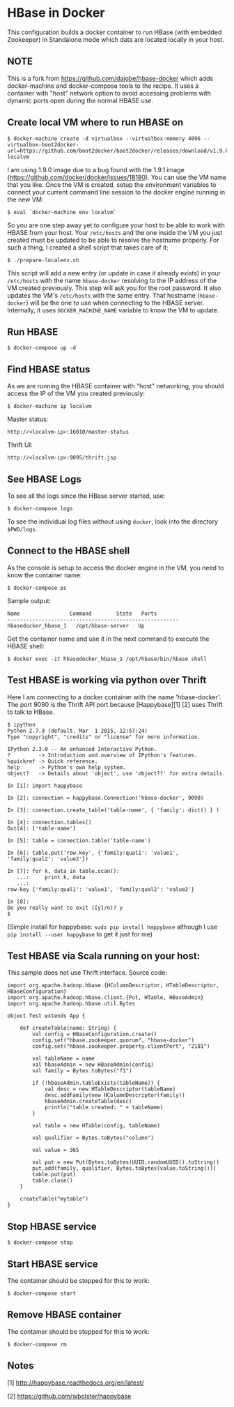 HBase in Docker
===============

This configuration builds a docker container to run HBase (with
embedded Zookeeper) in Standalone mode which data are located locally in your host.

NOTE
----

This is a fork from https://github.com/dajobe/hbase-docker which adds docker-machine and docker-compose tools to the recipe. It uses a container with "host" network option to avoid accessing problems with dynamic ports open during the normal HBASE use.

Create local VM where to run HBASE on
-------------------------------------

    $ docker-machine create -d virtualbox --virtualbox-memory 4096 --virtualbox-boot2docker-url=https://github.com/boot2docker/boot2docker/releases/download/v1.9.0/boot2docker.iso localvm

I am using 1.9.0 image due to a bug found with the 1.9.1 image (https://github.com/docker/docker/issues/18180).
You can use the VM name that you like. Once the VM is created, setup the environment variables to connect your current command line session to the docker engine running in the new VM:

    $ eval `docker-machine env localvm`

So you are one step away yet to configure your host to be able to work with HBASE from your host. Your `/etc/hosts` and the one inside the VM you just created must be updated to be able to resolve the hostname properly. For such a thing, I created a shell script that takes care of it:

    $ ./prepare-localenv.sh

This script will add a new entry (or update in case it already exists) in your `/etc/hosts` with the name `hbase-docker` resolving to the IP address of the VM created previously. This step will ask you for the root password. It also updates the VM's `/etc/hosts` with the same entry. That hostname (`hbase-docker`) will be the one to use when connecting to the HBASE server. Internally, it uses `DOCKER_MACHINE_NAME` variable to know the VM to update.


Run HBASE
----------

    $ docker-compose up -d

Find HBASE status
-----------------

As we are running the HBASE container with "host" networking, you should access the IP of the VM you created previously:

    $ docker-machine ip localvm

Master status:

    http://<localvm-ip>:16010/master-status

Thrift UI:

    http://<localvm-ip>:9095/thrift.jsp


See HBASE Logs
--------------

To see all the logs since the HBase server started, use:

    $ docker-compose logs


To see the individual log files without using `docker`, look into the directory `$PWD/logs`.


Connect to the HBASE shell
--------------------------

As the console is setup to access the docker engine in the VM, you need to know the container name:

    $ docker-compose ps

Sample output:

    Name                Command        State   Ports
    -------------------------------------------------------
    hbasedocker_hbase_1   /opt/hbase-server   Up


Get the container name and use it in the next command to execute the HBASE shell:

    $ docker exec -it hbasedocker_hbase_1 /opt/hbase/bin/hbase shell


Test HBASE is working via python over Thrift
--------------------------------------------

Here I am connecting to a docker container with the name 'hbase-docker'. The port 9090 is the
Thrift API port because [Happybase][1] [2] uses Thrift to talk to HBase.

    $ ipython
    Python 2.7.9 (default, Mar  1 2015, 12:57:24)
    Type "copyright", "credits" or "license" for more information.

    IPython 2.3.0 -- An enhanced Interactive Python.
    ?         -> Introduction and overview of IPython's features.
    %quickref -> Quick reference.
    help      -> Python's own help system.
    object?   -> Details about 'object', use 'object??' for extra details.

    In [1]: import happybase

    In [2]: connection = happybase.Connection('hbase-docker', 9090)

    In [3]: connection.create_table('table-name', { 'family': dict() } )

    In [4]: connection.tables()
    Out[4]: ['table-name']

    In [5]: table = connection.table('table-name')

    In [6]: table.put('row-key', {'family:qual1': 'value1', 'family:qual2': 'value2'})

    In [7]: for k, data in table.scan():
       ...:     print k, data
       ...:
    row-key {'family:qual1': 'value1', 'family:qual2': 'value2'}

    In [8]:
    Do you really want to exit ([y]/n)? y
    $

(Simple install for happybase: `sudo pip install happybase` although I
use `pip install --user happybase` to get it just for me)


Test HBASE via Scala running on your host:
---------------------------------------------------------
This sample does not use Thrift interface. Source code:


    import org.apache.hadoop.hbase.{HColumnDescriptor, HTableDescriptor, HBaseConfiguration}
    import org.apache.hadoop.hbase.client.{Put, HTable, HBaseAdmin}
    import org.apache.hadoop.hbase.util.Bytes

    object Test extends App {

        def createTable(name: String) {
            val config = HBaseConfiguration.create()
            config.set("hbase.zookeeper.quorum", "hbase-docker")
            config.set("hbase.zookeeper.property.clientPort", "2181")

            val tableName = name
            val hbaseAdmin = new HBaseAdmin(config)
            val family = Bytes.toBytes("f1")

            if (!hbaseAdmin.tableExists(tableName)) {
                val desc = new HTableDescriptor(tableName)
                desc.addFamily(new HColumnDescriptor(family))
                hbaseAdmin.createTable(desc)
                println("table created: " + tableName)
            }

            val table = new HTable(config, tableName)

            val qualifier = Bytes.toBytes("column")

            val value = 365

            val put = new Put(Bytes.toBytes(UUID.randomUUID().toString))
            put.add(family, qualifier, Bytes.toBytes(value.toString()))
            table.put(put)
            table.close()
        }

        createTable("mytable")
    }


Stop HBASE service
------------------

    $ docker-compose stop


Start HBASE service
-------------------
The container should be stopped for this to work:

    $ docker-compose start

Remove HBASE container
----------------------
The container should be stopped for this to work:

    $ docker-compose rm


Notes
-----

[1] http://happybase.readthedocs.org/en/latest/

[2] https://github.com/wbolster/happybase
